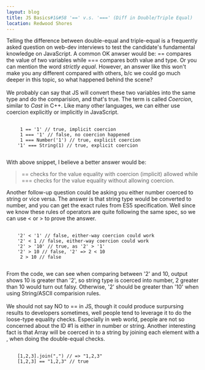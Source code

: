 ```yaml
---
layout: blog
title: JS Basics#1&#58 '==' v.s. '===' (Diff in Double/Triple Equal)
location: Redwood Shores
---
```

Telling the difference between double-equal and triple-equal is a frequently asked question on web-dev interviews to test the candidate's fundamental knowledge on JavaScript. A common OK anwser would be: <span class="file-name">==</span> compares the value of two variables while <span class="file-name">===</span> compares both value and type. Or you can mention the word <i>strictly equal</i>. However, an answer like this won't make you any different compared with others, b/c we could go much deeper in this topic, so what happened behind the scene?
<br /><br />
We probably can say that JS will convert these two variables into the same type and do the comparision, and that's true. The term is called <i>Coercion</i>, similar to <i>Cast</i> in C++. Like many other languages, we can either use coercion explicitly or implicitly in JavaScript.
<pre>
  <code class="javascript">
     1 == '1' // true, implicit coercion
     1 === '1' // false, no coercion happened
     1 === Number('1') // true, explicit coercion
    '1' === String(1) // true, explicit coercion
  </code>
</pre>
With above snippet, I believe a better answer would be:
<blockquote>
<span class="file-name">==</span> checks for the value equality with coercion (implicit) allowed while <span class="file-name">===</span> checks for the value equality without allowing coercion.
</blockquote>
Another follow-up question could be asking you either number coerced to string or vice versa. The answer is that string type would be converted to number, and you can get the exact rules from ES5 specification. Well since we know these rules of operators are quite following the same spec, so we can use <span class="file-name">&lt;</span> or <span class="file-name">&gt;</span> to prove the answer.
<pre>
  <code class="javascript">
    '2' < '1' // false, either-way coercion could work
    '2' < 1 // false, either-way coercion could work
    '2' > '10' // true, as '2' > '1'
    '2' > 10 // false, '2' => 2 < 10
     2 > 10 // false
  </code>
</pre>
From the code, we can see when comparing between '2' and 10, output shows 10 is greater than '2', so string type is coerced into number, 2 greater than 10 would turn out falsy. Otherwise, '2' should be greater than '10' when using String/ASCII comparision rules.
<br /><br />
We should not say NO to <span class="file-name">==</span> in JS, though it could produce surpursing results to developers sometimes, well people tend to leverage it to do the loose-type equality checks. Especially in web world, people are not so concerned about the ID #1 is either in number or string. Another interesting fact is that Array will be coerced in to a string by joining each element with a <span class="file-name">,</span> when doing the double-equal checks.
<pre>
  <code class="javascript">
    [1,2,3].join(",") // => "1,2,3"
    [1,2,3] == "1,2,3" // true
  </code>
</pre>